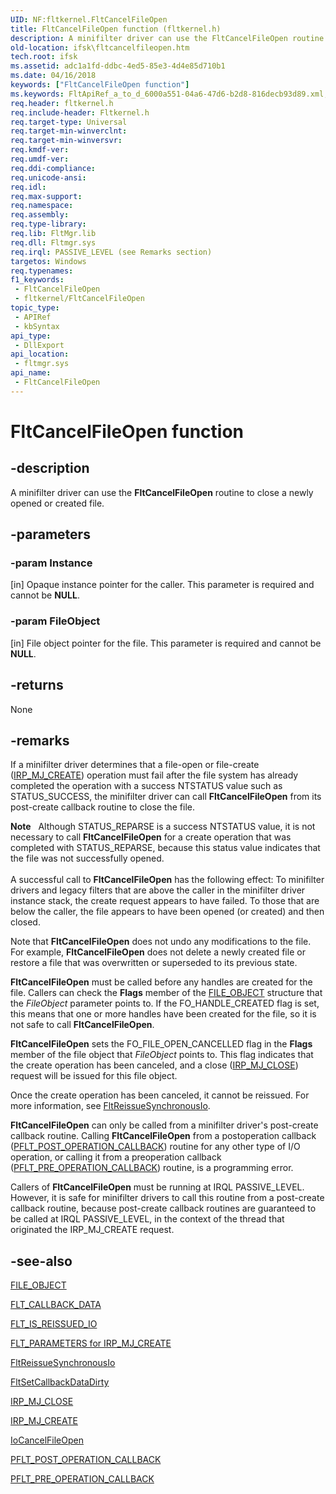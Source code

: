 ```yaml
---
UID: NF:fltkernel.FltCancelFileOpen
title: FltCancelFileOpen function (fltkernel.h)
description: A minifilter driver can use the FltCancelFileOpen routine to close a newly opened or created file.
old-location: ifsk\fltcancelfileopen.htm
tech.root: ifsk
ms.assetid: adc1a1fd-ddbc-4ed5-85e3-4d4e85d710b1
ms.date: 04/16/2018
keywords: ["FltCancelFileOpen function"]
ms.keywords: FltApiRef_a_to_d_6000a551-04a6-47d6-b2d8-816decb93d89.xml, FltCancelFileOpen, FltCancelFileOpen routine [Installable File System Drivers], fltkernel/FltCancelFileOpen, ifsk.fltcancelfileopen
req.header: fltkernel.h
req.include-header: Fltkernel.h
req.target-type: Universal
req.target-min-winverclnt: 
req.target-min-winversvr: 
req.kmdf-ver: 
req.umdf-ver: 
req.ddi-compliance: 
req.unicode-ansi: 
req.idl: 
req.max-support: 
req.namespace: 
req.assembly: 
req.type-library: 
req.lib: FltMgr.lib
req.dll: Fltmgr.sys
req.irql: PASSIVE_LEVEL (see Remarks section)
targetos: Windows
req.typenames: 
f1_keywords:
 - FltCancelFileOpen
 - fltkernel/FltCancelFileOpen
topic_type:
 - APIRef
 - kbSyntax
api_type:
 - DllExport
api_location:
 - fltmgr.sys
api_name:
 - FltCancelFileOpen
---
```


# FltCancelFileOpen function


## -description

A minifilter driver can use the <b>FltCancelFileOpen</b> routine to close a newly opened or created file.

## -parameters

### -param Instance 

[in]
Opaque instance pointer for the caller. This parameter is required and cannot be <b>NULL</b>.

### -param FileObject 

[in]
File object pointer for the file. This parameter is required and cannot be <b>NULL</b>.

## -returns

None

## -remarks

If a minifilter driver determines that a file-open or file-create (<a href="/windows-hardware/drivers/ifs/irp-mj-create">IRP_MJ_CREATE</a>) operation must fail after the file system has already completed the operation with a success NTSTATUS value such as STATUS_SUCCESS, the minifilter driver can call <b>FltCancelFileOpen</b> from its post-create callback routine to close the file. 

<div class="alert"><b>Note</b>    Although STATUS_REPARSE is a success NTSTATUS value, it is not necessary to call <b>FltCancelFileOpen</b> for a create operation that was completed with STATUS_REPARSE, because this status value indicates that the file was not successfully opened. </div>
<div> </div>
A successful call to <b>FltCancelFileOpen</b> has the following effect: To minifilter drivers and legacy filters that are above the caller in the minifilter driver instance stack, the create request appears to have failed. To those that are below the caller, the file appears to have been opened (or created) and then closed. 

Note that <b>FltCancelFileOpen</b> does not undo any modifications to the file. For example, <b>FltCancelFileOpen</b> does not delete a newly created file or restore a file that was overwritten or superseded to its previous state. 

<b>FltCancelFileOpen</b> must be called before any handles are created for the file. Callers can check the <b>Flags</b> member of the <a href="/windows-hardware/drivers/ddi/wdm/ns-wdm-_file_object">FILE_OBJECT</a> structure that the <i>FileObject</i> parameter points to. If the FO_HANDLE_CREATED flag is set, this means that one or more handles have been created for the file, so it is not safe to call <b>FltCancelFileOpen</b>. 

<b>FltCancelFileOpen</b> sets the FO_FILE_OPEN_CANCELLED flag in the <b>Flags</b> member of the file object that <i>FileObject</i> points to. This flag indicates that the create operation has been canceled, and a close (<a href="/windows-hardware/drivers/kernel/irp-mj-close">IRP_MJ_CLOSE</a>) request will be issued for this file object. 

Once the create operation has been canceled, it cannot be reissued. For more information, see <a href="/windows-hardware/drivers/ddi/fltkernel/nf-fltkernel-fltreissuesynchronousio">FltReissueSynchronousIo</a>. 

<b>FltCancelFileOpen</b> can only be called from a minifilter driver's post-create callback routine. Calling <b>FltCancelFileOpen</b> from a postoperation callback (<a href="/windows-hardware/drivers/ddi/fltkernel/nc-fltkernel-pflt_post_operation_callback">PFLT_POST_OPERATION_CALLBACK</a>) routine for any other type of I/O operation, or calling it from a preoperation callback (<a href="/windows-hardware/drivers/ddi/fltkernel/nc-fltkernel-pflt_pre_operation_callback">PFLT_PRE_OPERATION_CALLBACK</a>) routine, is a programming error. 

Callers of <b>FltCancelFileOpen</b> must be running at IRQL PASSIVE_LEVEL. However, it is safe for minifilter drivers to call this routine from a post-create callback routine, because post-create callback routines are guaranteed to be called at IRQL PASSIVE_LEVEL, in the context of the thread that originated the IRP_MJ_CREATE request.

## -see-also

<a href="/windows-hardware/drivers/ddi/wdm/ns-wdm-_file_object">FILE_OBJECT</a>



<a href="/windows-hardware/drivers/ddi/fltkernel/ns-fltkernel-_flt_callback_data">FLT_CALLBACK_DATA</a>



<a href="/previous-versions/ff544660(v=vs.85)">FLT_IS_REISSUED_IO</a>



<a href="/windows-hardware/drivers/ifs/flt-parameters-for-irp-mj-create">FLT_PARAMETERS for IRP_MJ_CREATE</a>



<a href="/windows-hardware/drivers/ddi/fltkernel/nf-fltkernel-fltreissuesynchronousio">FltReissueSynchronousIo</a>



<a href="/windows-hardware/drivers/ddi/fltkernel/nf-fltkernel-fltsetcallbackdatadirty">FltSetCallbackDataDirty</a>



<a href="/windows-hardware/drivers/kernel/irp-mj-close">IRP_MJ_CLOSE</a>



<a href="/windows-hardware/drivers/ifs/irp-mj-create">IRP_MJ_CREATE</a>



<a href="/windows-hardware/drivers/ddi/ntddk/nf-ntddk-iocancelfileopen">IoCancelFileOpen</a>



<a href="/windows-hardware/drivers/ddi/fltkernel/nc-fltkernel-pflt_post_operation_callback">PFLT_POST_OPERATION_CALLBACK</a>



<a href="/windows-hardware/drivers/ddi/fltkernel/nc-fltkernel-pflt_pre_operation_callback">PFLT_PRE_OPERATION_CALLBACK</a>